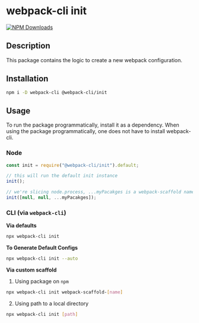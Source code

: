 # webpack-cli init

[![NPM Downloads][downloads]][downloads-url]

## Description

This package contains the logic to create a new webpack configuration.

## Installation

```bash
npm i -D webpack-cli @webpack-cli/init
```

## Usage

To run the package programmatically, install it as a dependency. When using the package programmatically, one does not have to install webpack-cli.

### Node

```js
const init = require("@webpack-cli/init").default;

// this will run the default init instance
init();

// we're slicing node.process, ...myPacakges is a webpack-scaffold name/path
init([null, null, ...myPacakges]);
```

### CLI (via `webpack-cli`)

**Via defaults**

```bash
npx webpack-cli init
```
**To Generate Default Configs**
```bash
npx webpack-cli init --auto
```

**Via custom scaffold**

1. Using package on `npm`

```bash
npx webpack-cli init webpack-scaffold-[name]
```

2. Using path to a local directory

```bash
npx webpack-cli init [path]
```

[downloads]: https://img.shields.io/npm/dm/@webpack-cli/init.svg
[downloads-url]: https://www.npmjs.com/package/@webpack-cli/init

